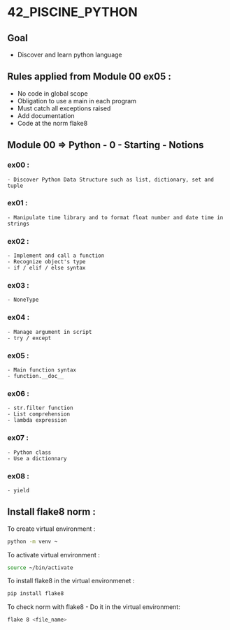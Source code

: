 # 42_PISCINE_PYTHON

## Goal

- Discover and learn python language

## Rules applied from Module 00 ex05 :
- No code in global scope
- Obligation to use a main in each program
- Must catch all exceptions raised
- Add documentation
- Code at the norm flake8

## Module 00 => Python - 0 - Starting - Notions
    
### ex00 : 
    - Discover Python Data Structure such as list, dictionary, set and tuple
### ex01 :
    - Manipulate time library and to format float number and date time in strings
### ex02 :
    - Implement and call a function
    - Recognize object's type
    - if / elif / else syntax
### ex03 :
    - NoneType
### ex04 :
    - Manage argument in script
    - try / except
### ex05 :
    - Main function syntax
    - function.__doc__
### ex06 :
    - str.filter function
    - List comprehension
    - lambda expression
### ex07 :
    - Python class
    - Use a dictionnary
### ex08 :
    - yield


## Install flake8 norm :

To create virtual environment :
```bash
python -m venv ~
```

To activate virtual environment :
```bash
source ~/bin/activate
```

To install flake8 in the virtual environmenet :
```bash
pip install flake8
```

To check norm with flake8 - Do it in the virtual environment:
```bash
flake 8 <file_name>
```
